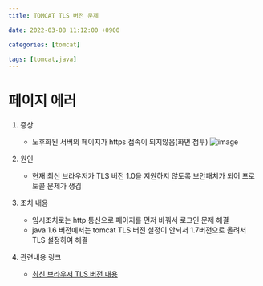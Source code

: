 ```yaml
---
title: TOMCAT TLS 버전 문제

date: 2022-03-08 11:12:00 +0900

categories: [tomcat]

tags: [tomcat,java]
---
```


# 페이지 에러

1. 증상
    + 노후화된 서버의 페이지가 https 접속이 되지않음(화면 첨부)
    ![image](https://user-images.githubusercontent.com/45420310/157154646-bfa14af3-a79b-41b2-9ed1-1b2d83e60fcd.png)


2. 원인
   + 현재 최신 브라우저가 TLS 버전 1.0을 지원하지 않도록 보안패치가 되어 프로토콜 문제가 생김


3. 조치 내용
   + 임시조치로는 http 통신으로 페이지를 먼저 바꿔서 로그인 문제 해결
   + java 1.6 버전에서는 tomcat TLS 버전 설정이 안되서 1.7버전으로 올려서 TLS 설정하여 해결


4. 관련내용 링크
   + [최신 브라우저 TLS 버전 내용](https://cert.crosscert.com/%EA%B3%B5%EC%A7%80%EC%9B%B9-%EB%B8%8C%EB%9D%BC%EC%9A%B0%EC%A0%80-tls-1-0-tls-1-1-%ED%94%84%EB%A1%9C%ED%86%A0%EC%BD%9C-%EC%A7%80%EC%9B%90-%EC%A4%91%EB%8B%A8-%EC%98%88%EC%A0%95/)



